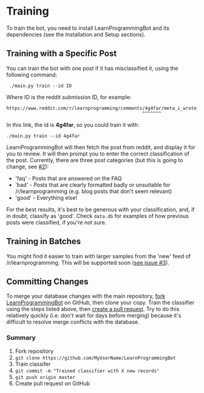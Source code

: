 # Training

To train the bot, you need to install LearnProgrammingBot and its dependencies (see the Installation and Setup sections).

## Training with a Specific Post
 You can train the bot with one post if it has misclassified it, using the following command:
 
     ./main.py train --id ID
     
 Where ID is the reddit submission ID, for example:
 
    https://www.reddit.com/r/learnprogramming/comments/4g4far/meta_i_wrote_a_bot_for_rlearnprogramming_that/
                                                      ^^^^^^^
In this link, the id is **4g4far**, so you could train it with:

    ./main.py train --id 4g4far
    
LearnProgrammingBot will then fetch the post from reddit, and display it for you to review. It will then prompt you to enter the correct classification of the post. Currently, there are three post categories (but this is going to change, see [#2](https://github.com/Aurora0001/LearnProgrammingBot/issues/2)):

- 'faq' - Posts that are answered on the FAQ
- 'bad' - Posts that are clearly formatted badly or unsuitable for /r/learnprogramming (e.g. blog posts that don't seem relevant)
- 'good' - Everything else!

For the best results, it's best to be generous with your classification, and, if in doubt, classify as 'good'. Check `data.db` for examples of how previous posts were classified, if you're not sure.

## Training in Batches
 You might find it easier to train with larger samples from the 'new' feed of /r/learnprogramming. This will be supported soon ([see issue #3](https://github.com/Aurora0001/LearnProgrammingBot/issues/3)).
 
## Committing Changes
 To merge your database changes with the main repository, [fork LearnProgrammingBot](https://github.com/Aurora0001/LearnProgrammingBot) on GitHub, then clone your copy. Train the classifier using the steps listed above, then [create a pull request](https://help.github.com/articles/using-pull-requests/). Try to do this relatively quickly (i.e. don't wait for days before merging) because it's difficult to resolve merge conflicts with the database.
 
### Summary
1. Fork repository
2. `git clone https://github.com/MyUserName/LearnProgrammingBot`
3. Train classifer
4. `git commit -m "Trained classifier with X new records"`
5. `git push origin master`
6. Create pull request on GitHub